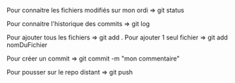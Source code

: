Pour connaitre les fichiers modifiés sur mon ordi => git status

Pour connaitre l'historique des commits => git log

Pour ajouter tous les fichiers => git add .
Pour ajouter 1 seul fichier => git add nomDuFichier

Pour créer un commit => git commit -m "mon commentaire"

Pour pousser sur le repo distant => git push